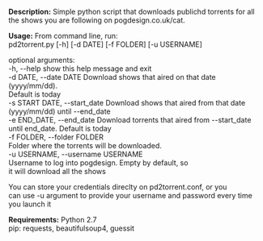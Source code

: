 <b>Description:</b>
Simple python script that downloads publichd torrents for all the shows you are following on pogdesign.co.uk/cat.<br>

<b>Usage:</b>
From command line, run:<br>
pd2torrent.py [-h] [-d DATE] [-f FOLDER] [-u USERNAME]<br>

optional arguments:<br>
  -h, --help            show this help message and exit<br>
  -d DATE, --date DATE  Download shows that aired on that date (yyyy/mm/dd).<br>
                        Default is today<br>
  -s START DATE, --start_date Download shows that aired from that date (yyyy/mm/dd) until --end_date<br>
  -e END_DATE, --end_date Download torrents that aired from --start_date until end_date. Default is today<br>
  -f FOLDER, --folder FOLDER<br>
                        Folder where the torrents will be downloaded.<br>
  -u USERNAME, --username USERNAME<br>
                        Username to log into pogdesign. Empty by default, so<br>
                        it will download all the shows<br>

You can store your credentials direclty on pd2torrent.conf, or you<br>
can use -u argument to provide your username and password every time you launch it<br>

<b>Requirements:</b>
Python 2.7<br>
pip: requests, beautifulsoup4, guessit
